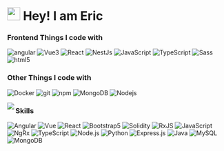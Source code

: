 <h1><img src="https://emojis.slackmojis.com/emojis/images/1531849430/4246/blob-sunglasses.gif?1531849430" width="30"/> Hey! I am Eric
<h3>Frontend Things I code with</h3>
<p>
  <img alt="angular" src="https://img.shields.io/badge/-Angular-DD0031?style=flat-square&logo=angular&logoColor=white" />
  <img alt="Vue3" src="https://img.shields.io/badge/-Vue3-4fc08d?style=flat-square&logo=vuedotjs&logoColor=white" />
  <img alt="React" src="https://img.shields.io/badge/-React-45b8d8?style=flat-square&logo=react&logoColor=white" />
  <img alt="NestJs" src="https://img.shields.io/badge/-NestJs-ea2845?style=flat-square&logo=nestjs&logoColor=white" />
  <img alt="JavaScript" src="https://img.shields.io/badge/-JavaScript-D1B514?style=flat-square&logo=javascript&logoColor=white" />
  <img alt="TypeScript" src="https://img.shields.io/badge/-TypeScript-007ACC?style=flat-square&logo=typescript&logoColor=white" />
  <img alt="Sass" src="https://img.shields.io/badge/-Sass-CC6699?style=flat-square&logo=sass&logoColor=white" />
  <img alt="html5" src="https://img.shields.io/badge/-HTML5-E34F26?style=flat-square&logo=html5&logoColor=white" />
</p>
<h3>Other Things I code with</h3>
<p>
  <img alt="Docker" src="https://img.shields.io/badge/-Docker-46a2f1?style=flat-square&logo=docker&logoColor=white" />
  <img alt="git" src="https://img.shields.io/badge/-Git-F05032?style=flat-square&logo=git&logoColor=white" />
  <img alt="npm" src="https://img.shields.io/badge/-NPM-CB3837?style=flat-square&logo=npm&logoColor=white" />
  <img alt="MongoDB" src="https://img.shields.io/badge/-MongoDB-13aa52?style=flat-square&logo=mongodb&logoColor=white" />
  <img alt="Nodejs" src="https://img.shields.io/badge/-Nodejs-43853d?style=flat-square&logo=Node.js&logoColor=white" />
</p>

<img align="left" src="https://github-readme-stats.vercel.app/api?username=Mordern123&include_all_commits=true&custom_title=Mordern123'%20GitHub%20Stats&line_height=30&show_icons=true&hide_border=true&bg_color=192133&title_color=efb752&icon_color=efb752&text_color=70bed9">

### Skills
![Angular](https://img.shields.io/badge/-Angular-192133?style=flat-square&logo=figma&logoColor=white)
![Vue](https://img.shields.io/badge/-Vue-192133?style=flat-square&logo=figma&logoColor=white)
![React](https://img.shields.io/badge/-React-192133?style=flat-square&logo=figma&logoColor=white)
![Bootstrap5](https://img.shields.io/badge/-Bootstrap5-192133?style=flat-square&logo=figma&logoColor=white)
![Solidity](https://img.shields.io/badge/-Solidity-192133?style=flat-square&logo=python&logoColor=white)
![RxJS](https://img.shields.io/badge/-RxJS-192133?style=flat-square&logo=figma&logoColor=white)
![JavaScript](https://img.shields.io/badge/-JavaScript-192133?style=flat-square&logo=python&logoColor=white)
![NgRx](https://img.shields.io/badge/-NgRx-192133?style=flat-square&logo=figma&logoColor=white)
![TypeScript](https://img.shields.io/badge/-TypeScript-192133?style=flat-square&logo=python&logoColor=white)
![Node.js](https://img.shields.io/badge/-Node.js-192133?style=flat-square&logo=python&logoColor=white)
![Python](https://img.shields.io/badge/-Python-192133?style=flat-square&logo=python&logoColor=white)
![Express.js](https://img.shields.io/badge/-Express.js-192133?style=flat-square&logo=python&logoColor=white)
![Java](https://img.shields.io/badge/-Java-192133?style=flat-square&logo=python&logoColor=white)
![MySQL](https://img.shields.io/badge/-MySQL-192133?style=flat-square&logo=mysql&logoColor=white)
![MongoDB](https://img.shields.io/badge/-MongoDB-192133?style=flat-square&logo=python&logoColor=white)

